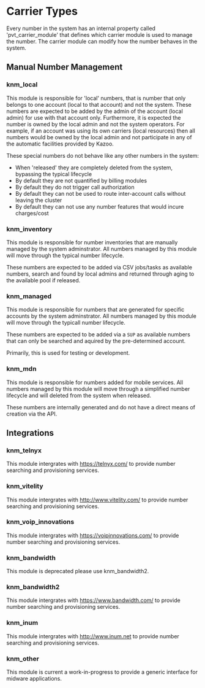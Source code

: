 # Carrier Types

Every number in the system has an internal property called 'pvt_carrier_module' that defines which carrier module is used to manage the number.  The carrier module can modify how the number behaves in the system.

## Manual Number Management

### knm_local

This module is responsible for 'local' numbers, that is number that only belongs to one account (local to that account) and not the system.  These numbers are expected to be added by the admin of the account (local admin) for use with that account only.  Furthermore, it is expected the number is owned by the local admin and not the system operators.  For example, if an account was using its own carriers (local resources) then all numbers would be owned by the local admin and not participate in any of the automatic facilities provided by Kazoo.

These special numbers do not behave like any other numbers in the system:

* When 'released' they are completely deleted from the system, bypassing the typical lifecycle
* By default they are not quantified by billing modules
* By default they do not trigger call authorization
* By default they can not be used to route inter-account calls without leaving the cluster
* By default they can not use any number features that would incure charges/cost

### knm_inventory

This module is responsible for number inventories that are manually managed by the system adminstrator.  All numbers managed by this module will move through the typical number lifecycle.  

These numbers are expected to be added via CSV jobs/tasks as available numbers, search and found by local admins and returned through aging to the available pool if released.

### knm_managed

This module is responsible for numbers that are generated for specific accounts by the system adminstrator.  All numbers managed by this module will move through the typicall number lifecycle.

These numbers are expected to be added via a `SUP` as available numbers that can only be searched and aquired by the pre-determined account.

Primarily, this is used for testing or development.

### knm_mdn

This module is responsible for numbers added for mobile services.  All numbers managed by this module will move through a simplified number lifecycle and will deleted from the system when released.

These numbers are internally generated and do not have a direct means of creation via the API.

## Integrations

### knm_telnyx

This module intergrates with https://telnyx.com/ to provide number searching and provisioning services.

### knm_vitelity

This module intergrates with http://www.vitelity.com/ to provide number searching and provisioning services.

### knm_voip_innovations

This module intergrates with https://voipinnovations.com/ to provide number searching and provisioning services.

### knm_bandwidth

This module is deprecated please use knm_bandwidth2.

### knm_bandwidth2

This module intergrates with https://www.bandwidth.com/ to provide number searching and provisioning services.

### knm_inum

This module intergrates with http://www.inum.net to provide number searching and provisioning services.

### knm_other

This module is current a work-in-progress to provide a generic interface for midware applications.
